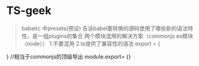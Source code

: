 # TS-geek
> babelrc 中presets(预设) 告诉babel要转换的源码使用了哪些新的语法特性，是一组plugins的集合
> 两个模块混用的解决方案（commonjs es模块（node））
 1.不要混用
 2.ts提供了兼容性的语法
 export = {

 }
 //相当于commonjs的顶级导出 module.export= {}
<!-- 1a852a84cc54a6aa6d2e779ad0337d645b44b842 -->
